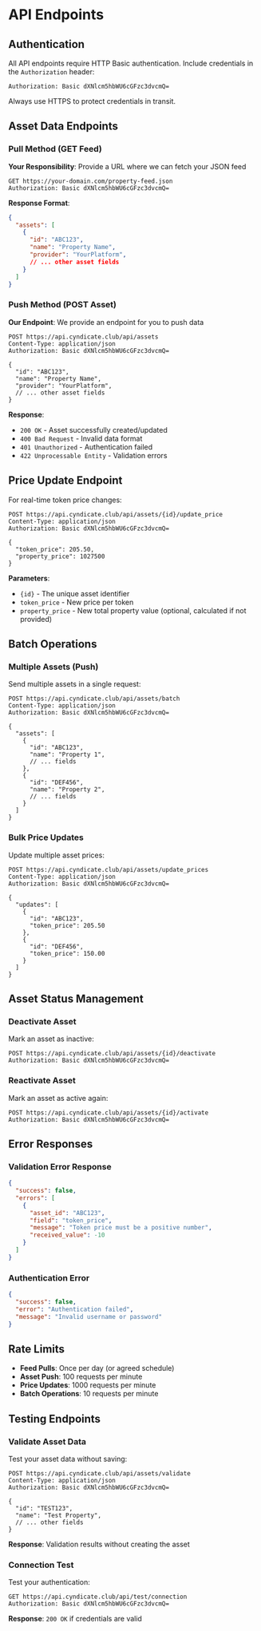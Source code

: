 # API Endpoints

## Authentication

All API endpoints require HTTP Basic authentication. Include credentials in the `Authorization` header:

```
Authorization: Basic dXNlcm5hbWU6cGFzc3dvcmQ=
```

Always use HTTPS to protect credentials in transit.

## Asset Data Endpoints

### Pull Method (GET Feed)

**Your Responsibility**: Provide a URL where we can fetch your JSON feed

```http
GET https://your-domain.com/property-feed.json
Authorization: Basic dXNlcm5hbWU6cGFzc3dvcmQ=
```

**Response Format**:
```json
{
  "assets": [
    {
      "id": "ABC123",
      "name": "Property Name",
      "provider": "YourPlatform",
      // ... other asset fields
    }
  ]
}
```

### Push Method (POST Asset)

**Our Endpoint**: We provide an endpoint for you to push data

```http
POST https://api.cyndicate.club/api/assets
Content-Type: application/json
Authorization: Basic dXNlcm5hbWU6cGFzc3dvcmQ=

{
  "id": "ABC123",
  "name": "Property Name",
  "provider": "YourPlatform",
  // ... other asset fields
}
```

**Response**:
- `200 OK` - Asset successfully created/updated
- `400 Bad Request` - Invalid data format
- `401 Unauthorized` - Authentication failed
- `422 Unprocessable Entity` - Validation errors

## Price Update Endpoint

For real-time token price changes:

```http
POST https://api.cyndicate.club/api/assets/{id}/update_price
Content-Type: application/json
Authorization: Basic dXNlcm5hbWU6cGFzc3dvcmQ=

{
  "token_price": 205.50,
  "property_price": 1027500
}
```

**Parameters**:
- `{id}` - The unique asset identifier
- `token_price` - New price per token
- `property_price` - New total property value (optional, calculated if not provided)

## Batch Operations

### Multiple Assets (Push)

Send multiple assets in a single request:

```http
POST https://api.cyndicate.club/api/assets/batch
Content-Type: application/json
Authorization: Basic dXNlcm5hbWU6cGFzc3dvcmQ=

{
  "assets": [
    {
      "id": "ABC123",
      "name": "Property 1",
      // ... fields
    },
    {
      "id": "DEF456", 
      "name": "Property 2",
      // ... fields
    }
  ]
}
```

### Bulk Price Updates

Update multiple asset prices:

```http
POST https://api.cyndicate.club/api/assets/update_prices
Content-Type: application/json
Authorization: Basic dXNlcm5hbWU6cGFzc3dvcmQ=

{
  "updates": [
    {
      "id": "ABC123",
      "token_price": 205.50
    },
    {
      "id": "DEF456",
      "token_price": 150.00
    }
  ]
}
```

## Asset Status Management

### Deactivate Asset

Mark an asset as inactive:

```http
POST https://api.cyndicate.club/api/assets/{id}/deactivate
Authorization: Basic dXNlcm5hbWU6cGFzc3dvcmQ=
```

### Reactivate Asset

Mark an asset as active again:

```http
POST https://api.cyndicate.club/api/assets/{id}/activate
Authorization: Basic dXNlcm5hbWU6cGFzc3dvcmQ=
```

## Error Responses

### Validation Error Response

```json
{
  "success": false,
  "errors": [
    {
      "asset_id": "ABC123",
      "field": "token_price",
      "message": "Token price must be a positive number",
      "received_value": -10
    }
  ]
}
```

### Authentication Error

```json
{
  "success": false,
  "error": "Authentication failed",
  "message": "Invalid username or password"
}
```

## Rate Limits

- **Feed Pulls**: Once per day (or agreed schedule)
- **Asset Push**: 100 requests per minute
- **Price Updates**: 1000 requests per minute
- **Batch Operations**: 10 requests per minute

## Testing Endpoints

### Validate Asset Data

Test your asset data without saving:

```http
POST https://api.cyndicate.club/api/assets/validate
Content-Type: application/json
Authorization: Basic dXNlcm5hbWU6cGFzc3dvcmQ=

{
  "id": "TEST123",
  "name": "Test Property",
  // ... other fields
}
```

**Response**: Validation results without creating the asset

### Connection Test

Test your authentication:

```http
GET https://api.cyndicate.club/api/test/connection
Authorization: Basic dXNlcm5hbWU6cGFzc3dvcmQ=
```

**Response**: `200 OK` if credentials are valid 